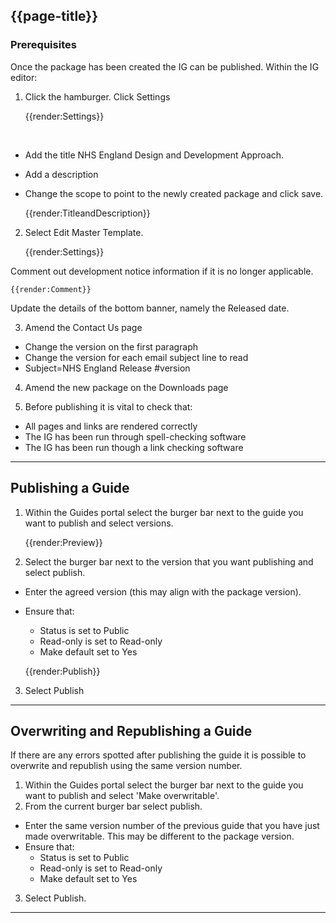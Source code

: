 ## {{page-title}}

### Prerequisites

Once the package has been created the IG can be published. Within the IG editor:
1. Click the hamburger. Click Settings

    {{render:Settings}}

<br>

- Add the title NHS England Design and Development Approach. 
- Add a description
- Change the scope to point to the newly created package and click save.


    {{render:TitleandDescription}}

2. Select Edit Master Template.

    {{render:Settings}}

Comment out development notice information if it is no longer applicable.

    {{render:Comment}}

Update the details of the bottom banner, namely the Released date.

3. Amend the Contact Us page
- Change the version on the first paragraph
- Change the version for each email subject line to read
- Subject=NHS England Release #version

4. Amend the new package on the Downloads page

5. Before publishing it is vital to check that:
- All pages and links are rendered correctly
- The IG has been run through spell-checking software
- The IG has been run though a link checking software

-----------------------------------

## Publishing a Guide

1. Within the Guides portal select the burger bar next to the guide you want to publish and select versions.

    {{render:Preview}}

2. Select the burger bar next to the version that you want publishing and select publish.
- Enter the agreed version (this may align with the package version).
- Ensure that:
   - Status is set to Public
   - Read-only is set to Read-only
   - Make default set to Yes

    {{render:Publish}}

3. Select Publish

-----------------------------------

## Overwriting and Republishing a Guide

If there are any errors spotted after publishing the guide it is possible to overwrite and republish using the same version number.

1. Within the Guides portal select the burger bar next to the guide you want to publish and select 'Make overwritable'.
2. From the current burger bar select publish.

- Enter the same version number of the previous guide that you have just made overwritable. This may be different to the package version.
- Ensure that:
   - Status is set to Public
   - Read-only is set to Read-only
   - Make default set to Yes

3. Select Publish.

-----
